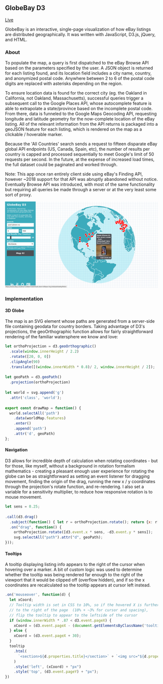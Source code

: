 ## GlobeBay D3

[Live][site]

GlobeBay is an interactive, single-page visualization of how eBay listings are distributed geographically. It was written with JavaScript, D3.js, jQuery, and HTML.

### About

To populate the map, a query is first dispatched to the eBay Browse API based on the parameters specified by the user. A JSON object is returned for each listing found, and its location field includes a city name, country, and anonymized postal code. Anywhere between 2 to 6 of the postal code digits are replaced with asterisks depending on the region. 

To ensure location data is found for the correct city (eg. the Oakland in California, not Oakland, Massachusetts), successful queries trigger a subsequent call to the Google Places API, whose autocomplete feature is able to extrapolate a state/province based on the incomplete postal code. From there, data is funneled to the Google Maps Geocoding API, requesting longitude and latitude geometry for the now-complete location of the eBay listing. All of the relevant information from the API returns is packaged into a geoJSON feature for each listing, which is rendered on the map as a clickable / hoverable marker.

Because the 'All Countries' search sends a request to fifteen disparate eBay global API endpoints (US, Canada, Spain, etc), the number of results per country is capped and processed sequentially to meet Google's limit of 50 requests per second. In the future, at the expense of increased load times, the full dataset could be paginated and worked through.

Note: This app once ran entirely client side using eBay's Finding API, however ~2018 support for that API was abruptly abandoned without notice. Eventually Browse API was introduced, with most of the same functionality but requiring all queries be made through a server or at the very least some sort of proxy. 

![screencap]

### Implementation

#### 3D Globe
The map is an SVG element whose paths are generated from a server-side file containing geodata for country borders. Taking advantage of D3's projections, the geoOrthographic function allows for fairly straightforward rendering of the familiar watersphere we know and love:

```javascript
let orthoProjection = d3.geoOrthographic()
  .scale(window.innerHeight / 2.2)
  .rotate([20, 0, 0])
  .clipAngle(90)
  .translate([(window.innerWidth * 0.8)/ 2, window.innerHeight / 2]);

let geoPath = d3.geoPath()
  .projection(orthoProjection)

let world = svg.append('g')
  .attr('class', 'world');

export const drawMap = function() {
  world.selectAll('path')
    .data(worldMap.features)
    .enter()
    .append('path')
    .attr('d', geoPath)
};
```
####  Navigation
D3 allows for incredible depth of calculation when rotating coordinates - but for those, like myself, without a background in rotation formalism mathematics - creating a pleasant enough user experience for rotating the globe can be as straightforward as setting an event listener for dragging movement, finding the origin of the drag, running the new x / y coordinates through the projection's rotate function, and re-rendering. I also set a variable for a sensitivity multiplier, to reduce how responsive rotation is to mouse movement.

```javascript
let sens = 0.25;

.call(d3.drag()
  .subject(function() { let r = orthoProjection.rotate(); return {x: r[0] / sens, y: -r[1] / sens}; })
  .on("drag", function() {
    orthoProjection.rotate([d3.event.x * sens, -d3.event.y * sens]);
    svg.selectAll("path").attr("d", geoPath);
}));
```

#### Tooltips
A tooltip displaying listing info appears to the right of the cursor when hovering over a marker. A bit of custom logic was used to determine whether the tooltip was being rendered far enough to the right of the viewport that it would be clipped off (overflow hidden), and if so the x coordinates are recalculated so the tooltip appears at cursor left instead.

```javascript
.on('mouseover', function(d) {
  let xCoord;
  // Tooltip width is set in CSS to 10%, so if the hovered X is further than 87%
  // to the right of the page  (10% + ~3% for cursor and spacing),
  // flip the tooltip to appear to the leftside of the cursor
  if (window.innerWidth * .87 < d3.event.pageX) {
    xCoord = (d3.event.pageX - (document.getElementsByClassName('tooltip')[0].offsetWidth + 30))
  } else {
    xCoord = (d3.event.pageX + 30);
  }
  tooltip
    .html(
      `<section>${d.properties.title}</section>` + `<img src="${d.properties.img}" />` + `<p>${d.properties.currency} $${d.properties.price}</p>`
    )
    .style('left', (xCoord) + "px")
    .style('top', (d3.event.pageY) + "px");
})
```

[site]: https://globebay.herokuapp.com/
[screencap]: ./docs/screencap.png

